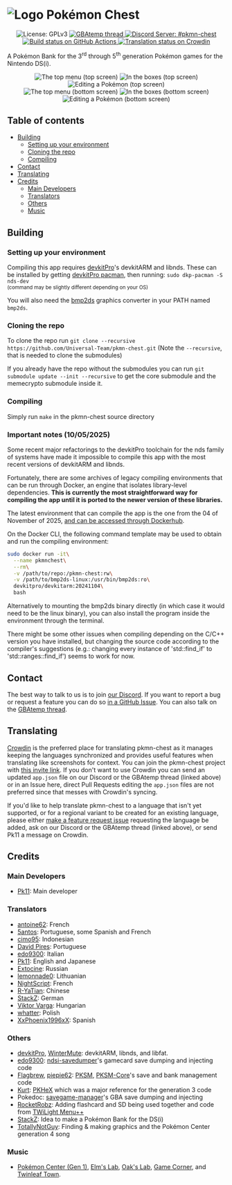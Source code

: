 # ![Logo](https://raw.githubusercontent.com/Universal-Team/pkmn-chest/master/resources/icon.png) Pokémon Chest
<p align="center">
  <img src="https://img.shields.io/badge/License-GPLv3-informational.svg" alt="License: GPLv3">
  <a href="https://gbatemp.net/threads/release-pkmn-chest-a-pokemon-bank-for-the-nintendo-ds-i.549249/">
    <img src="https://img.shields.io/badge/GBAtemp-thread-blue" alt="GBAtemp thread">
  </a>
  <a href="https://discord.gg/KDJCfGF">
    <img src="https://img.shields.io/badge/Discord-%23pkmn--chest-7289DA" alt="Discord Server: #pkmn-chest">
  </a>
  <a href="https://github.com/Universal-Team/pkmn-chest/actions?query=workflow%3A%22Build+pkmn-chest%22">
    <img src="https://github.com/Universal-Team/pkmn-chest/workflows/Build%20pkmn-chest/badge.svg" alt="Build status on GitHub Actions">
  </a>
  <a href="https://crowdin.com/project/pkmn-chest">
    <img src="https://badges.crowdin.net/pkmn-chest/localized.svg" alt="Translation status on Crowdin">
  </a>
</p>

A Pokémon Bank for the 3<sup>rd</sup> through 5<sup>th</sup> generation Pokémon games for the Nintendo DS(i).

<p align="center">
  <img src="https://universal-team.net/images/pkmn-chest/top-menu-1.png" alt="The top menu (top screen)">
  <img src="https://universal-team.net/images/pkmn-chest/box-1.png" alt="In the boxes (top screen)">
  <img src="https://universal-team.net/images/pkmn-chest/box-1.png" alt="Editing a Pokémon (top screen)">
  <br>
  <img src="https://universal-team.net/images/pkmn-chest/top-menu-2.png" alt="The top menu (bottom screen)">
  <img src="https://universal-team.net/images/pkmn-chest/box-2.png" alt="In the boxes (bottom screen)">
    <img src="https://universal-team.net/images/pkmn-chest/summary.png" alt="Editing a Pokémon (bottom screen)">
</p>

## Table of contents
- [Building](#building)
  - [Setting up your environment](#setting-up-your-environment)
  - [Cloning the repo](#cloning-the-repo)
  - [Compiling](#compiling)
- [Contact](#contact)
- [Translating](#translating)
- [Credits](#credits)
  - [Main Developers](#main-developers)
  - [Translators](#translators)
  - [Others](#others)
  - [Music](#music)

## Building
### Setting up your environment
Compiling this app requires [devkitPro](https://devkitpro.org)'s devkitARM and libnds.
These can be installed by getting [devkitPro pacman](https://devkitpro.org/wiki/devkitPro_pacman), then running:
`sudo dkp-pacman -S nds-dev`<br>
<sup>(command may be slightly different depending on your OS)</sup>

You will also need the [bmp2ds](https://github.com/Universal-Team/bmp2ds/releases/latest) graphics converter in your PATH named `bmp2ds`.

### Cloning the repo
To clone the repo run `git clone --recursive https://github.com/Universal-Team/pkmn-chest.git` (Note the `--recursive`, that is needed to clone the submodules)

If you already have the repo without the submodules you can run `git submodule update --init --recursive` to get the core submodule and the memecrypto submodule inside it.

### Compiling
Simply run `make` in the pkmn-chest source directory

### Important notes (10/05/2025)
Some recent major refactorings to the devkitPro toolchain for the nds family of systems have made it impossible to compile this app with the most recent versions of devkitARM and libnds.

Fortunately, there are some archives of legacy compiling environments that can be run through Docker, an engine that isolates library-level dependencies. **This is currently the most straightforward way for compiling the app until it is ported to the newer version of these libraries.**

The latest environment that can compile the app is the one from the 04 of November of 2025, [and can be accessed through Dockerhub](https://hub.docker.com/layers/devkitpro/devkitarm/20241104/images/sha256-847dcaaa096a8c0b5a24f23ab81dedd94d4ad07c714cc5b0f09fe78d2c42ceef).

On the Docker CLI, the following command template may be used to obtain and run the compiling environment:
```bash
sudo docker run -it\
  --name pkmnchest\
  --rm\
  -v /path/to/repo:/pkmn-chest:rw\
  -v /path/to/bmp2ds-linux:/usr/bin/bmp2ds:ro\
  devkitpro/devkitarm:20241104\
  bash
```

Alternatively to mounting the bmp2ds binary directly (in which case it would need to be the linux binary), you can also install the program inside the environment through the terminal.

There might be some other issues when compiling depending on the C/C++ version you have installed, but changing the source code according to the compiler's suggestions (e.g.: changing every instance of 'std::find_if' to 'std::ranges::find_if') seems to work for now.

## Contact
The best way to talk to us is to join [our Discord](https://discord.gg/KDJCfGF). If you want to report a bug or request a feature you can do so [in a GitHub Issue](https://github.com/Universal-Team/pkmn-chest/issues/new/choose). You can also talk on the [GBAtemp thread](https://gbatemp.net/threads/release-pkmn-chest-a-pokemon-bank-for-the-nintendo-ds-i.549249/).

## Translating
[Crowdin](https://crowdin.com) is the preferred place for translating pkmn-chest as it manages keeping the languages synchronized and provides useful features when translating like screenshots for context. You can join the pkmn-chest project with [this invite link](https://crwd.in/pkmn-chest). If you don't want to use Crowdin you can send an updated `app.json` file on our Discord or the GBAtemp thread (linked above) or in an Issue here, direct Pull Requests editing the `app.json` files are not preferred since that messes with Crowdin's syncing.

If you'd like to help translate pkmn-chest to a language that isn't yet supported, or for a regional variant to be created for an existing language, please either [make a feature request issue](https://github.com/Universal-Team/pkmn-chest/issues/new/choose) requesting the language be added, ask on our Discord or the GBAtemp thread (linked above), or send Pk11 a message on Crowdin.

## Credits
### Main Developers
- [Pk11](https://github.com/Epicpkmn11): Main developer
### Translators
- [antoine62](https://github.com/antoine62): French
- [5antos](https://github.com/5antos): Portuguese, some Spanish and French
- [cimo95](https://github.com/cimo95): Indonesian
- [David Pires](https://github.com/DavidPires): Portuguese
- [edo9300](https://github.com/edo9300): Italian
- [Pk11](https://github.com/Epicpkmn11): English and Japanese
- [Extocine](https://twitter.com/@ExtocineN): Russian
- [lemonnade0](https://steamcommunity.com/profiles/76561198276444028): Lithuanian
- [NightScript](https://github.com/NightYoshi370/): French
- [R-YaTian](https://github.com/R-YaTian): Chinese
- [StackZ](https://github.com/SuperSaiyajinStackZ): German
- [Viktor Varga](https://github.com/vargaviktor): Hungarian
- [whatter](https://github.com/whatter): Polish
- [XxPhoenix1996xX](https://github.com/XxPhoenix1996xX): Spanish
### Others
- [devkitPro](https://github.com/devkitPro), [WinterMute](https://github.com/WinterMute): devkitARM, libnds, and libfat.
- [edo9300](https://github.com/edo9300): [ndsi-savedumper](https://github.com/edo9300/ndsi-savedumper)'s gamecard save dumping and injecting code
- [Flagbrew](https://github.com/FlagBrew), [piepie62](https://github.com/piepie62): [PKSM](https://github.com/FlagBrew/PKSM), [PKSM-Core](https://github.com/FlagBrew/PKSM-Core)'s save and bank management code
- [Kurt](https://github.com/kwsch): [PKHeX](https://github.com/kwsch/PKHeX) which was a major reference for the generation 3 code
- Pokedoc: [savegame-manager](https://code.google.com/archive/p/savegame-manager)'s GBA save dumping and injecting
- [RocketRobz](https://github.com/RocketRobz): Adding flashcard and SD being used together and code from [TWiLight Menu++](https://github.com/DS-Homebrew/TWiLightMenu)
- [StackZ](https://github.com/SuperSaiyajinStackZ): Idea to make a Pokémon Bank for the DS(i)
- [TotallyNotGuy](https://github.com/TotallyNotGuy): Finding & making graphics and the Pokémon Center generation 4 song
### Music
- [Pokémon Center (Gen 1)](https://modarchive.org/module.php?181718), [Elm's Lab](https://modarchive.org/module.php?181711), [Oak's Lab](https://modarchive.org/module.php?181717), [Game Corner](https://modarchive.org/module.php?181756), and [Twinleaf Town](https://modarchive.org/module.php?178770).
